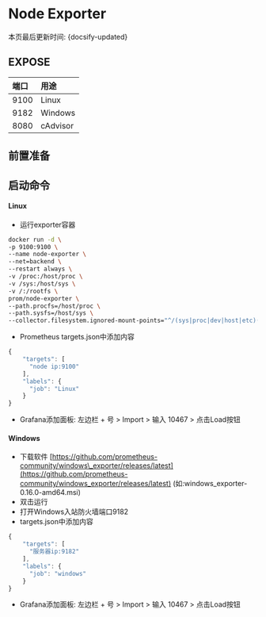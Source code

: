 # Node Exporter

本页最后更新时间: {docsify-updated}

## EXPOSE

| 端口 | 用途 |
| :--- | :--- |
| 9100 | Linux |
| 9182 | Windows |
| 8080 | cAdvisor |

## 前置准备

## 启动命令

<!-- tabs:start -->
#### **Linux**
* 运行exporter容器

```bash
docker run -d \
-p 9100:9100 \
--name node-exporter \
--net=backend \
--restart always \
-v /proc:/host/proc \
-v /sys:/host/sys \
-v /:/rootfs \
prom/node-exporter \
--path.procfs=/host/proc \
--path.sysfs=/host/sys \
--collector.filesystem.ignored-mount-points="^/(sys|proc|dev|host|etc)($|/)"
```

* Prometheus targets.json中添加内容

```javascript
{
    "targets": [
      "node ip:9100"
    ],
    "labels": {
      "job": "Linux"
    }
}
```

* Grafana添加面板: 左边栏 + 号 &gt; Import &gt; 输入 10467 &gt; 点击Load按钮


#### **Windows**
* 下载软件 [https://github.com/prometheus-community/windows\_exporter/releases/latest](https://github.com/prometheus-community/windows_exporter/releases/latest) \(如:windows\_exporter-0.16.0-amd64.msi\)
* 双击运行
* 打开Windows入站防火墙端口9182
* targets.json中添加内容

```javascript
{
    "targets": [
      "服务器ip:9182"
    ],
    "labels": {
      "job": "windows"
    }
}
```

* Grafana添加面板: 左边栏 + 号 &gt; Import &gt; 输入 10467 &gt; 点击Load按钮

<!-- tabs:end -->



